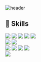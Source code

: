 
![header](https://capsule-render.vercel.app/api?type=venom&height=200&text=Hello%20World👋&fontSize=70&color=auto&stroke=auto)

## 🧱 Skills

<img src="https://img.shields.io/badge/HTML5-E34F26?style=for-the-badge&logo=html5&logoColor=white">  <!-- html5 -->
<img src="https://img.shields.io/badge/CSS3-1572B6?style=for-the-badge&logo=css3&logoColor=white">  <!-- css3 -->
<img src="https://img.shields.io/badge/JavaScript-F7DF1E?style=for-the-badge&logo=JavaScript&logoColor=white">  <!-- JavaScript -->
<img src="https://img.shields.io/badge/jQuery-0769AD?style=for-the-badge&logo=jquery&logoColor=white">  <!-- jquery -->
<img src="https://img.shields.io/badge/Bootstrap-563D7C?style=for-the-badge&logo=bootstrap&logoColor=white">  <!-- bootstrap --> <br/>
<img src="https://img.shields.io/badge/React-20232A?style=for-the-badge&logo=react&logoColor=61DAFB">  <!-- react -->
<img src="https://img.shields.io/badge/Vue.js-35495E?style=for-the-badge&logo=vue.js&logoColor=4FC08D">  <!-- vue.js --> <br/>
<img src="https://img.shields.io/badge/MySQL-00000F?style=for-the-badge&logo=mysql&logoColor=white">  <!-- mysql -->
<img src="https://img.shields.io/badge/PHP-777BB4?style=for-the-badge&logo=php&logoColor=white">  <!-- php -->
<img src="https://img.shields.io/badge/MariaDB-003545?style=for-the-badge&logo=mariadb&logoColor=white">  <!-- mariadb -->
<img src="https://img.shields.io/badge/Firebase-039BE5?style=for-the-badge&logo=Firebase&logoColor=white">  <!-- Firebase --> <br/>
<img src="https://img.shields.io/badge/Figma-F24E1E?style=for-the-badge&logo=figma&logoColor=white">  <!-- figma -->

<!-- -->

<!--  ## 🧱 Tech Stack

  <img src="https://img.shields.io/badge/CSS3-1572B6?style=flat-square&logo=CSS3&logoColor=white">
  <img src="https://img.shields.io/badge/HTML5-E34F26?style=flat-square&logo=HTML5&logoColor=white">
  <img src="https://img.shields.io/badge/jQuery-0769AD?style=flat-square&logo=jQuery&logoColor=white">
  <img src="https://img.shields.io/badge/Javascript-F7DF1E?style=flat-square&logo=Javascript&logoColor=white">
  <br/><img src="https://img.shields.io/badge/Bootstrap-7952B3?style=flat-square&logo=Bootstrap&logoColor=white">
  <img src="https://img.shields.io/badge/MySQL-4479A1?style=flat-square&logo=MySQL&logoColor=white">
  <img src="https://img.shields.io/badge/React-61DAFB?style=flat-square&logo=React&logoColor=white">
  <img src="https://img.shields.io/badge/Firebase-FFCA28?style=flat-quare&logo=Firebase&logoColor=white">
  <img src="https://img.shields.io/badge/Figma-F24E1E?style=flat-square&logo=Figma&logoColor=white">
  <img src="https://img.shields.io/badge/Git-F05032?style=flat-square&logo=Git&logoColor=white">
  <img src="https://img.shields.io/badge/Github-181717?style=flat-square&logo=Github&logoColor=white">
  <br/>
  <br/>
-->














<!--
**ru0dn7/ru0dn7** is a ✨ _special_ ✨ repository because its `README.md` (this file) appears on your GitHub profile.

Here are some ideas to get you started:

- 🔭 I’m currently working on ...
- 🌱 I’m currently learning ...
- 👯 I’m looking to collaborate on ...
- 🤔 I’m looking for help with ...
- 💬 Ask me about ...
- 📫 How to reach me: ...
- 😄 Pronouns: ...
- ⚡ Fun fact: ...

방문자 수 뱃지
[![hits](https://myhits.vercel.app/api/hit/https%3A%2F%2Fgithub.com%2Fru0dn7?color=blue&label=hits&size=medium)](https://myhits.vercel.app)

-->
